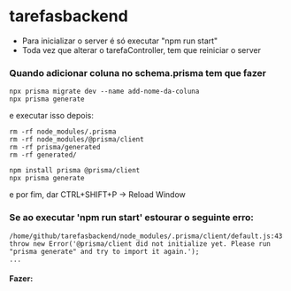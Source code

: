 # tarefasbackend

- Para inicializar o server é só executar "npm run start"
- Toda vez que alterar o tarefaController, tem que reiniciar o server

### Quando adicionar coluna no schema.prisma tem que fazer
```
npx prisma migrate dev --name add-nome-da-coluna
npx prisma generate
```
e executar isso depois:
```
rm -rf node_modules/.prisma
rm -rf node_modules/@prisma/client
rm -rf prisma/generated
rm -rf generated/

npm install prisma @prisma/client
npx prisma generate
```
e por fim, dar CTRL+SHIFT+P -> Reload Window

### Se ao executar 'npm run start' estourar o seguinte erro:
```
/home/github/tarefasbackend/node_modules/.prisma/client/default.js:43
throw new Error('@prisma/client did not initialize yet. Please run "prisma generate" and try to import it again.');
...
```
#### Fazer:


